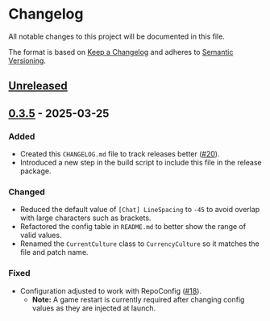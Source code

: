 # Changelog

All notable changes to this project will be documented in this file.

The format is based on [Keep a Changelog](https://keepachangelog.com/en/1.1.0/) and adheres to [Semantic Versioning](https://semver.org/spec/v2.0.0.html).

## [Unreleased]

## [0.3.5] - 2025-03-25

### Added

-   Created this `CHANGELOG.md` file to track releases better ([#20](https://github.com/CCarrMcMahon/repo-essentials/issues/20)).
-   Introduced a new step in the build script to include this file in the release package.

### Changed

-   Reduced the default value of `[Chat] LineSpacing` to `-45` to avoid overlap with large characters such as brackets.
-   Refactored the config table in `README.md` to better show the range of valid values.
-   Renamed the `CurrentCulture` class to `CurrencyCulture` so it matches the file and patch name.

### Fixed

-   Configuration adjusted to work with RepoConfig ([#18](https://github.com/CCarrMcMahon/repo-essentials/issues/18)).
    -   **Note:** A game restart is currently required after changing config values as they are injected at launch.

[unreleased]: https://github.com/CCarrMcMahon/repo-essentials/compare/v0.3.5...HEAD
[0.3.5]: https://github.com/CCarrMcMahon/repo-essentials/compare/v0.3.4...v0.3.5
[0.3.4]: https://github.com/CCarrMcMahon/repo-essentials/compare/v0.3.3...v0.3.4
[0.3.3]: https://github.com/CCarrMcMahon/repo-essentials/compare/v0.3.2...v0.3.3
[0.3.2]: https://github.com/CCarrMcMahon/repo-essentials/compare/v0.3.1...v0.3.2
[0.3.1]: https://github.com/CCarrMcMahon/repo-essentials/compare/v0.3.0...v0.3.1
[0.3.0]: https://github.com/CCarrMcMahon/repo-essentials/compare/v0.2.0...v0.3.0
[0.2.0]: https://github.com/CCarrMcMahon/repo-essentials/releases/tag/v0.2.0
